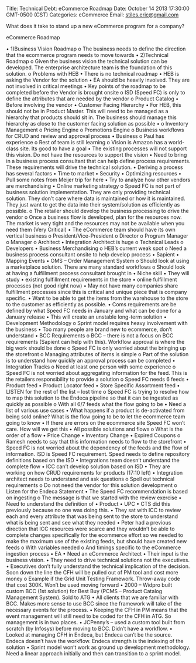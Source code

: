 Title: Technical Debt: eCommerce Roadmap
Date: October 14 2013 17:30:00 GMT-0500 (CST)
Categories: eCommerce
Email: stiles.eric@gmail.com

What does it take to stand up a new eCommerce program for a company?

eCommerce Roadmap

•	1)Business Vision Roadmap
o	The business needs to define the direction that the ecommerce program needs to move towards
•	2)Technical Roadmap
o	Given the business vision the technical solution can be developed.  The enterprise architecture team is the foundation of this solution.
o	Problems with HEB
•	There is no technical roadmap
•	HEB is asking the Vendor for the solution
•	EA should be heavily involved.  They are not involved in critical meetings
•	Key points of the roadmap to be completed before the Vendor is brought onsite
o	ISD (Speed FC) is only to define the attributes that are needed by the vendor
o	Product Catalog
•	Before involving the vendor
•	Customer Facing Hierarchy
•	For HEB, this should not be in Product Master.  This will need to be managed as a hierarchy that products should sit in.  The business should manage this hierarchy as close to the customer facing solution as possible
•
o	Inventory Management
o	Pricing Engine
o	Promotions Engine
o	Business workflows for CRUD and review and approval process
•	Business
o	Paul has experience
o	Rest of team is still learning
o	Vision is Amazon has a world-class site.  Its good to have a goal
•	The existing processes will not support this vision.  Do not have the resources to support the vision
•	Need to bring in a business process consultant that can help define process requirements.  These requirements will drive the technical solution.
•	Deriving a process has several factors
•	Time to market
•	Security
•	Optimizing resources
•	Pull some notes from Meijer trip for here
•	Try to analyze how other vendors are merchandising
•	Online marketing strategy
o	Speed FC is not part of business solution implementation.  They are only providing technical solution.  They don’t care where data is maintained or how it is maintained.  They just want to get the data into their system/solution as efficiently as possible.
o	The retailer should develop the business processing to drive the vendor
o	Once a business flow is developed, plan for the resources now.  The market is very tight and the resources may not be available when you need them (Very Critical)
•	The eCommerce team should have its own vertical business
o	President/Vice-President
o	Director
o	Program Manager
o	Manager
o	Architect
•	Integration Architect is huge
o	Technical Leads
o	Developers
•	Business Merchandising
o	HEB’s current weak spot
o	Need a business process consultant onsite to help develop process
•	Sapient
•	Mapping Events
•	OMS – Order Management System
o	Should look at using a marketplace solution.  There are many standard workflows
o	Should look at having a fulfillment process consultant brought in
•	Niche skill
•	They will study
•	existing fulfillment requirements in the store
•	online fulfillment processes (not good right now)
•	May not have many companies share fulfillment processes since this is critical and unique piece that is company specific.
•	Want to be able to get the items from the warehouse to the store to the customer as efficiently as possible.
•	Coms requirements are be defined by what Speed FC needs in January and what can be done for a January release
•	This will create an unstable long-term solution
•	Development Methodology
o	Sprint model requires heavy involvement with the business
•	Too many people are brand new to ecommerce, don’t understand
•	BCC Requirements
o	BCC – there is not a focus on BCC requirements (Sapient can help with this).  Workflow approval is where the big work should be done
o	Speed FC is only worried about the bringing up the storefront
o	Managing attributes of items is simple
o	Part of the solution is to understand how quickly an approval process can be completed
•	Integration Tracks
o	Need at least one person with some experience
o	Speed FC is not worried about aggregating information for the feed.  This is the retailers responsibility to provide a solution
o	Speed FC needs 6 feeds
•	Product feed
•	Product Locator feed
•	Store Specific Assortment feed
•	LISTEN for the rest of the list – lost time
o	Speed FC is trying to resolve how to map this solution to the Endeca pipeline so that it can be ingested as quickly as possible
o	With all 6/7 feeds what the flow going to be
•	Need a list of various use cases
•	What happens if a product is de-activated from being sold online?  What is the flow going to be to let the ecommerce team going to know
•	If there are errors on the ecommerce site Speed FC won’t care.  How will we get this
•	All possible solutions and flows
o	What is the order of a flow
•	Price Change
•	Inventory Change
•	Expired Coupons
o	Ramesh needs to say that this information needs to flow to the storefront
•	Speed FC is not worried about the dependency of the feeds and the flow of information.  ISD is Speed FC requirement.  Speed needs to define repository definitions based on the ISD
•	Integrations team doesn’t understand the complete flow
•	ICC can’t develop solution based on ISD
•	They are working on how CRUD requirements for products (17:10 left)
•	Integration architect needs to understand and ask questions
o	Spell out technical requirements
o	Do not need the vendor for this solution development
o	Listen for the Endeca Statement
•	The Speed FC recommendation is based on ingesting
o	The message is that we started with the review exercise
•	Need to understand the definition of
•	Product
•	UPC
•	CTS did this previously because no one was doing this.
•	They sat with ICC to review each and every attribute that was being sent to the store to understand what is being sent and see what they needed
•	Peter had a previous direction that ICC resources were scarce and they wouldn’t be able to complete changes specifically for the ecommerce effort so we needed to make the maximum use of the existing feeds,  but should have created new feeds
o	With variables needed
o	And timings specific to the eCommerce ingestion process
•	EA
•	Need an eCommerce Architect
•	Their input is the business vision.
•	They need to drive technical solutions not the executives.
•	Executives don’t fully understand the technical implication of the decision.  Soon down the line the CFH will be pulled out of PM tool and cost more money
o	Example if the Grid Unit Testing Framework.  Throw-away code that cost 300K.  Won’t be used moving forward
•	2000 – Widpro built custom BCC (1st solution) for Best Buy (PCMS – Product Catalog Management System).  Sold to ATG
•	All clients that we are familiar with BCC.  Makes more sense to use BCC since the framework will take of the necessary events for the process.
•	Keeping the CFH in PM means that the event management will still need to be coded for the CFH in ATG.  So management is in two places.
•	JCPenny’s – used a custom tool built from scratch (by Infosys) before moving to BCC.  Didn’t have a workflow.
•	Looked at managing CFH in Endeca, but Endeca can’t be the source.  Endeca doesn’t have the workflow.  Endeca strength is the indexing of the solution
•	Sprint model won’t work  as ground up development methodology.  Need a linear approach initially and then can transition to a sprint model.
